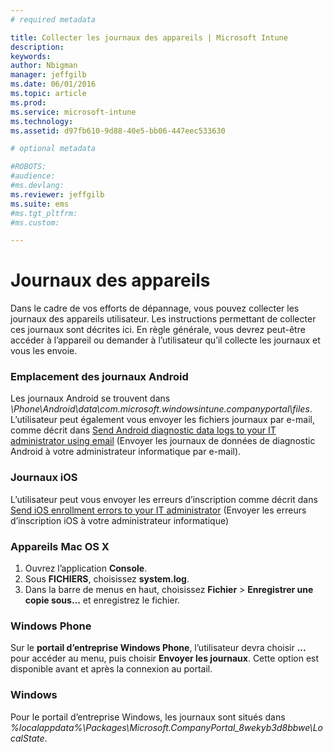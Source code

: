 ```yaml
---
# required metadata

title: Collecter les journaux des appareils | Microsoft Intune
description:
keywords:
author: Nbigman
manager: jeffgilb
ms.date: 06/01/2016
ms.topic: article
ms.prod:
ms.service: microsoft-intune
ms.technology:
ms.assetid: d97fb610-9d88-40e5-bb06-447eec533630

# optional metadata

#ROBOTS:
#audience:
#ms.devlang:
ms.reviewer: jeffgilb
ms.suite: ems
#ms.tgt_pltfrm:
#ms.custom:

---
```


# Journaux des appareils

Dans le cadre de vos efforts de dépannage, vous pouvez collecter les journaux des appareils utilisateur. Les instructions permettant de collecter ces journaux sont décrites ici. En règle générale, vous devrez peut-être accéder à l’appareil ou demander à l’utilisateur qu’il collecte les journaux et vous les envoie. 

### Emplacement des journaux Android
Les journaux Android se trouvent dans *<Android Device>\Phone\Android\data\com.microsoft.windowsintune.companyportal\files*. L’utilisateur peut également vous envoyer les fichiers journaux par e-mail, comme décrit dans [Send Android diagnostic data logs to your IT administrator using email](/intune/enduser/send-diagnostic-data-logs-to-your-it-administrator-using-email-android) (Envoyer les journaux de données de diagnostic Android à votre administrateur informatique par e-mail).

### Journaux iOS

L’utilisateur peut vous envoyer les erreurs d’inscription comme décrit dans [Send iOS enrollment errors to your IT administrator](/intune/enduser/send-errors-to-your-it-admin-ios) (Envoyer les erreurs d’inscription iOS à votre administrateur informatique)

### Appareils Mac OS X

1. Ouvrez l’application **Console**.
2. Sous **FICHIERS**, choisissez **system.log**.
3. Dans la barre de menus en haut, choisissez **Fichier** > **Enregistrer une copie sous…** et enregistrez le fichier.

### Windows Phone

Sur le **portail d’entreprise Windows Phone**, l’utilisateur devra choisir **...** pour accéder au menu, puis choisir **Envoyer les journaux**. Cette option est disponible avant et après la connexion au portail.

### Windows

Pour le portail d’entreprise Windows, les journaux sont situés dans *%localappdata%\Packages\Microsoft.CompanyPortal_8wekyb3d8bbwe\LocalState*.


<!--HONumber=Jun16_HO1-->


